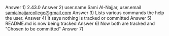 Answer 1) 2.43.0
Answer 2) user.name Sami Al-Najjar, user.email samialnajjarcollege@gmail.com
Answer 3) Lists various commands the help the user.
Answer 4) It says nothing is tracked or committed
Answer 5) README.md is now being tracked
Answer 6) Now both are tracked and "Chosen to be committed"
Answer 7)